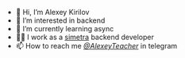 - 👋 Hi, I’m Alexey Kirilov
- 👀 I’m interested in backend
- 🌱 I’m currently learning async
- 👨‍💼 I work as a [simetra](https://simetragroup.ru/) backend developer
- 📫 How to reach me  *[@AlexeyTeacher](https://t.me/AlexeyTeacher)* in telegram

<!---
AlexeyTeacher/AlexeyTeacher is a ✨ special ✨ repository because its `README.md` (this file) appears on your GitHub profile.
You can click the Preview link to take a look at your changes.
--->
